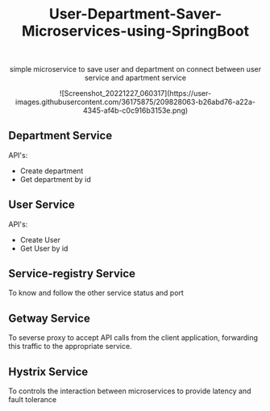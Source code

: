 <h1 align="center">  User-Department-Saver-Microservices-using-SpringBoot </h1> <br>
<p align="center">
  simple microservice to save user and department on connect between user service and apartment service
</p>
<p align="center">
![Screenshot_20221227_060317](https://user-images.githubusercontent.com/36175875/209828063-b26abd76-a22a-4345-af4b-c0c916b3153e.png)
</p>



## Department Service
API's:
* Create department 
* Get department by id


## User Service
API's:
* Create User 
* Get User by id


## Service-registry Service
To know and follow the other service status and port


## Getway Service
To severse proxy to accept API calls from the client application, forwarding this traffic to the appropriate service.


## Hystrix Service
To controls the interaction between microservices to provide latency and fault tolerance
